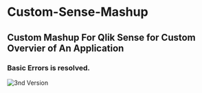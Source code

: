 # Custom-Sense-Mashup
<h2>Custom Mashup For Qlik Sense for Custom Overvier of An Application</h2>
<h3><b>Basic Errors is resolved.</b></h3>
<img src="./Custom-Sense.gif" alt="3nd Version">

